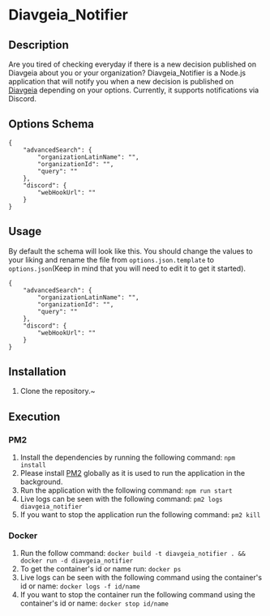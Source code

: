 # Diavgeia_Notifier

## Description
Are you tired of checking everyday if there is a new decision published on Diavgeia about you or your organization?
Diavgeia_Notifier is a Node.js application that will notify you when a new decision is published on [Diavgeia](https://diavgeia.gov.gr/) depending on your options. Currently, it supports notifications via Discord.

## Options Schema
```
{
    "advancedSearch": {
        "organizationLatinName": "",
        "organizationId": "",
        "query": ""
    },
    "discord": {
        "webHookUrl": ""
    }
}
```

## Usage
By default the schema will look like this. You should change the values to your liking and rename the file from `options.json.template` to `options.json`(Keep in mind that you will need to edit it to get it started).

```
{
    "advancedSearch": {
        "organizationLatinName": "",
        "organizationId": "",
        "query": ""
    },
    "discord": {
        "webHookUrl": ""
    }
}
```

## Installation

1. Clone the repository.~

## Execution

### PM2
1. Install the dependencies by running the following command: `npm install`
2. Please install [PM2](https://pm2.keymetrics.io/) globally as it is used to run the application in the background.
3. Run the application with the following command: `npm run start`
4. Live logs can be seen with the following command: `pm2 logs diavgeia_notifier`
5. If you want to stop the application run the following command: `pm2 kill`

### Docker 
1. Run the follow command: `docker build -t diavgeia_notifier . && docker run -d diavgeia_notifier`
2. To get the container's id or name run: `docker ps`
3. Live logs can be seen with the following command using the container's id or name: `docker logs -f id/name`
4. If you want to stop the container run the following command using the container's id or name: `docker stop id/name`